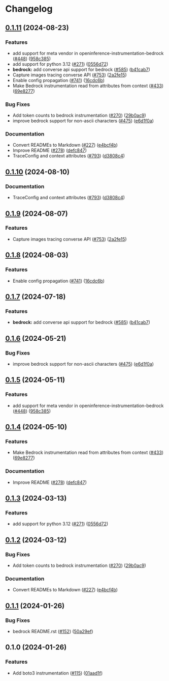 # Changelog

## [0.1.11](https://github.com/jgomes168/openinference/compare/python-openinference-instrumentation-bedrock-v0.1.10...python-openinference-instrumentation-bedrock-v0.1.11) (2024-08-23)


### Features

* add support for meta vendor in openinference-instrumentation-bedrock ([#448](https://github.com/jgomes168/openinference/issues/448)) ([958c385](https://github.com/jgomes168/openinference/commit/958c385b1d8de70698bc2e8368cef36a8e5acf8f))
* add support for python 3.12 ([#271](https://github.com/jgomes168/openinference/issues/271)) ([0556d72](https://github.com/jgomes168/openinference/commit/0556d72997ef607545488112cde881e8660bf5db))
* **bedrock:** add converse api support for bedrock ([#585](https://github.com/jgomes168/openinference/issues/585)) ([b41cab7](https://github.com/jgomes168/openinference/commit/b41cab7ebc1abd730cf26f8e9d7cafce39b59054))
* Capture images tracing converse API ([#753](https://github.com/jgomes168/openinference/issues/753)) ([2a2fe15](https://github.com/jgomes168/openinference/commit/2a2fe15f2b48fe67b14974137c105606072394f3))
* Enable config propagation ([#741](https://github.com/jgomes168/openinference/issues/741)) ([16cdc6b](https://github.com/jgomes168/openinference/commit/16cdc6b71fb14728a3eca7db27a55b68187cb4aa))
* Make Bedrock instrumentation read from attributes from context ([#433](https://github.com/jgomes168/openinference/issues/433)) ([69e8277](https://github.com/jgomes168/openinference/commit/69e82773ad4bd6c386831c1b35310996a6967b64))


### Bug Fixes

* Add token counts to bedrock instrumentation ([#270](https://github.com/jgomes168/openinference/issues/270)) ([29b0ac9](https://github.com/jgomes168/openinference/commit/29b0ac9d643c47bb7c6fd62d4cf581dd8157291c))
* improve bedrock support for non-ascii characters ([#475](https://github.com/jgomes168/openinference/issues/475)) ([e6d1f0a](https://github.com/jgomes168/openinference/commit/e6d1f0acca9ea5d5f00fa10a809a771deb3ff605))


### Documentation

* Convert READMEs to Markdown ([#227](https://github.com/jgomes168/openinference/issues/227)) ([e4bcf4b](https://github.com/jgomes168/openinference/commit/e4bcf4b86f27cc119a77f551811f9142ec6075ce))
* Improve README ([#278](https://github.com/jgomes168/openinference/issues/278)) ([defc847](https://github.com/jgomes168/openinference/commit/defc847bf66dbdf6c38636ee3f88f2b0584fc035))
* TraceConfig and context attributes ([#793](https://github.com/jgomes168/openinference/issues/793)) ([d3808c4](https://github.com/jgomes168/openinference/commit/d3808c4bea3f6a4c72d3a7ea09b54e78072be6fd))

## [0.1.10](https://github.com/Arize-ai/openinference/compare/python-openinference-instrumentation-bedrock-v0.1.9...python-openinference-instrumentation-bedrock-v0.1.10) (2024-08-10)


### Documentation

* TraceConfig and context attributes ([#793](https://github.com/Arize-ai/openinference/issues/793)) ([d3808c4](https://github.com/Arize-ai/openinference/commit/d3808c4bea3f6a4c72d3a7ea09b54e78072be6fd))

## [0.1.9](https://github.com/Arize-ai/openinference/compare/python-openinference-instrumentation-bedrock-v0.1.8...python-openinference-instrumentation-bedrock-v0.1.9) (2024-08-07)


### Features

* Capture images tracing converse API ([#753](https://github.com/Arize-ai/openinference/issues/753)) ([2a2fe15](https://github.com/Arize-ai/openinference/commit/2a2fe15f2b48fe67b14974137c105606072394f3))

## [0.1.8](https://github.com/Arize-ai/openinference/compare/python-openinference-instrumentation-bedrock-v0.1.7...python-openinference-instrumentation-bedrock-v0.1.8) (2024-08-03)


### Features

* Enable config propagation ([#741](https://github.com/Arize-ai/openinference/issues/741)) ([16cdc6b](https://github.com/Arize-ai/openinference/commit/16cdc6b71fb14728a3eca7db27a55b68187cb4aa))

## [0.1.7](https://github.com/Arize-ai/openinference/compare/python-openinference-instrumentation-bedrock-v0.1.6...python-openinference-instrumentation-bedrock-v0.1.7) (2024-07-18)


### Features

* **bedrock:** add converse api support for bedrock ([#585](https://github.com/Arize-ai/openinference/issues/585)) ([b41cab7](https://github.com/Arize-ai/openinference/commit/b41cab7ebc1abd730cf26f8e9d7cafce39b59054))

## [0.1.6](https://github.com/Arize-ai/openinference/compare/python-openinference-instrumentation-bedrock-v0.1.5...python-openinference-instrumentation-bedrock-v0.1.6) (2024-05-21)


### Bug Fixes

* improve bedrock support for non-ascii characters ([#475](https://github.com/Arize-ai/openinference/issues/475)) ([e6d1f0a](https://github.com/Arize-ai/openinference/commit/e6d1f0acca9ea5d5f00fa10a809a771deb3ff605))

## [0.1.5](https://github.com/Arize-ai/openinference/compare/python-openinference-instrumentation-bedrock-v0.1.4...python-openinference-instrumentation-bedrock-v0.1.5) (2024-05-11)


### Features

* add support for meta vendor in openinference-instrumentation-bedrock ([#448](https://github.com/Arize-ai/openinference/issues/448)) ([958c385](https://github.com/Arize-ai/openinference/commit/958c385b1d8de70698bc2e8368cef36a8e5acf8f))

## [0.1.4](https://github.com/Arize-ai/openinference/compare/python-openinference-instrumentation-bedrock-v0.1.3...python-openinference-instrumentation-bedrock-v0.1.4) (2024-05-10)


### Features

* Make Bedrock instrumentation read from attributes from context ([#433](https://github.com/Arize-ai/openinference/issues/433)) ([69e8277](https://github.com/Arize-ai/openinference/commit/69e82773ad4bd6c386831c1b35310996a6967b64))


### Documentation

* Improve README ([#278](https://github.com/Arize-ai/openinference/issues/278)) ([defc847](https://github.com/Arize-ai/openinference/commit/defc847bf66dbdf6c38636ee3f88f2b0584fc035))

## [0.1.3](https://github.com/Arize-ai/openinference/compare/python-openinference-instrumentation-bedrock-v0.1.2...python-openinference-instrumentation-bedrock-v0.1.3) (2024-03-13)


### Features

* add support for python 3.12 ([#271](https://github.com/Arize-ai/openinference/issues/271)) ([0556d72](https://github.com/Arize-ai/openinference/commit/0556d72997ef607545488112cde881e8660bf5db))

## [0.1.2](https://github.com/Arize-ai/openinference/compare/python-openinference-instrumentation-bedrock-v0.1.1...python-openinference-instrumentation-bedrock-v0.1.2) (2024-03-12)


### Bug Fixes

* Add token counts to bedrock instrumentation ([#270](https://github.com/Arize-ai/openinference/issues/270)) ([29b0ac9](https://github.com/Arize-ai/openinference/commit/29b0ac9d643c47bb7c6fd62d4cf581dd8157291c))


### Documentation

* Convert READMEs to Markdown ([#227](https://github.com/Arize-ai/openinference/issues/227)) ([e4bcf4b](https://github.com/Arize-ai/openinference/commit/e4bcf4b86f27cc119a77f551811f9142ec6075ce))

## [0.1.1](https://github.com/Arize-ai/openinference/compare/python-openinference-instrumentation-bedrock-v0.1.0...python-openinference-instrumentation-bedrock-v0.1.1) (2024-01-26)


### Bug Fixes

* bedrock README.rst ([#152](https://github.com/Arize-ai/openinference/issues/152)) ([50a29ef](https://github.com/Arize-ai/openinference/commit/50a29eff13afb88f0b7a6bdce4a1cc4996e385b7))

## 0.1.0 (2024-01-26)


### Features

* Add boto3 instrumentation ([#115](https://github.com/Arize-ai/openinference/issues/115)) ([01aad1f](https://github.com/Arize-ai/openinference/commit/01aad1fa63c92dbb175b68223babe433547bff48))
